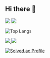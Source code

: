 ## Hi there 👋

<img src = "https://capsule-render.vercel.app/api?type=blur&color=gradient&height=200&section=header&text=minung%20github&fontSize=90%fontcolor=black">

<img src="https://img.shields.io/badge/Python-3776AB?style=flat-square&logo=Python&logoColor=white"/>

![Top Langs](https://github-readme-stats.vercel.app/api/top-langs/?username=minhyeongw&layout=compact)

<a href="mailto:wemin05@gmail.com">
  <img src="https://img.shields.io/badge/Email-000000?style=flat-square&logo=gmail&logoColor=white"/>
</a>

<a href="https://www.instagram.com/minung_05">
  <img src="https://img.shields.io/badge/Instagram-E4405F?style=flat-square&logo=Instagram&logoColor=white"/>
</a>

[![Solved.ac Profile](http://mazassumnida.wtf/api/v2/generate_badge?boj=wemin05)](https://solved.ac/wemin05/)
